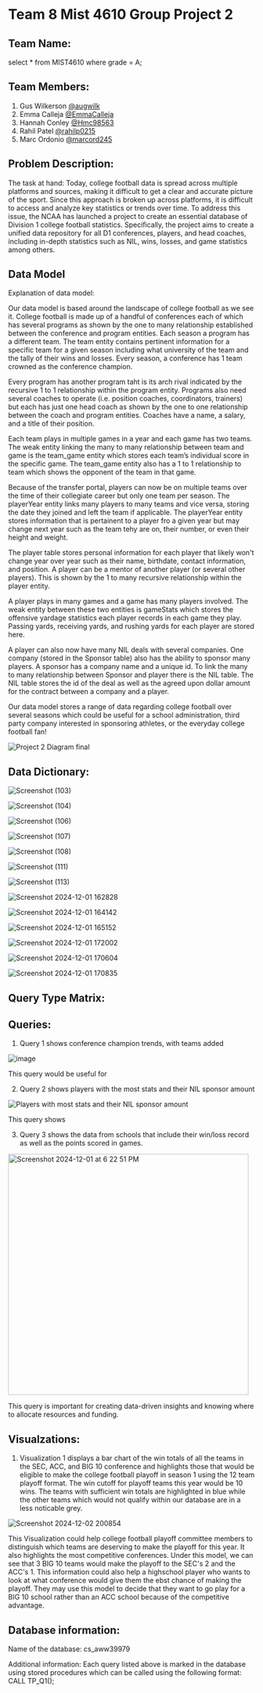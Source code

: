 # Team 8 Mist 4610 Group Project 2

## Team Name: 
select * from MIST4610 where grade = A; 

## Team Members:

1. Gus Wilkerson [@augwilk](https://www.github.com/augwilk)
2. Emma Calleja [@EmmaCalleja](https://github.com/EmmaCalleja)
4. Hannah Conley [@Hmc98563](https://github.com/Hmc98563)
5. Rahil Patel [@rahilp0215](https://github.com/rahilp0215)
6. Marc Ordonio [@marcord245](https://github.com/marcord245) 


## Problem Description:

The task at hand:
Today, college football data is spread across multiple platforms and sources, making it difficult to get a clear and accurate picture of the sport. Since this approach is broken up across platforms, it is difficult to access and analyze key statistics or trends over time. To address this issue, the NCAA has launched a project to create an essential database of Division 1 college football statistics.
Specifically, the project aims to create a unified data repository for all D1 conferences, players, and head coaches, including in-depth statistics such as NIL, wins, losses, and game statistics among others.


## Data Model

Explanation of data model: 

Our data model is based around the landscape of college football as we see it. College football is made up of a handful of conferences each of which has several programs as shown by the one to many relationship established between the conference and program entities. Each season a program has a different team. The team entity contains pertinent information for a specific team for a given season including what university of the team and the tally of their wins and losses. Every season, a conference has 1 team crowned as the conference champion.

Every program has another program taht is its arch rival indicated by the recursive 1 to 1 relationship within the program entity. Programs also need several coaches to operate (i.e. position coaches, coordinators, trainers) but each has just one head coach as shown by the one to one relationship between the coach and program entities. Coaches have a name, a salary, and a title of their position.

Each team plays in multiple games in a year and each game has two teams. The weak entity linking the many to many relationship between team and game is the team_game entity which stores each team’s individual score in the specific game. The team_game entity also has a 1 to 1 relationship to team which shows the opponent of the team in that game.

Because of the transfer portal, players can now be on multiple teams over the time of their collegiate career but only one team per season. The playerYear entity links many players to many teams and vice versa, storing the date they joined and left the team if applicable. The playerYear entity stores information that is pertainent to a player fro a given year but may change next year such as the team tehy are on, their number, or even their height and weight.

The player table stores personal information for each player that likely won't change year over year such as their name, birthdate, contact information, and position. A player can be a mentor of another player (or several other players). This is shown by the 1 to many recursive relationship within the player entity.

A player plays in many games and a game has many players involved. The weak entity between these two entities is gameStats which stores the offensive yardage statistics each player records in each game they play. Passing yards, receiving yards, and rushing yards for each player are stored here.

A player can also now have many NIL deals with several companies. One company (stored in the Sponsor table) also has the ability to sponsor many players. A sponsor has a company name and a unique id. To link the many to many relationship between Sponsor and player there is the NIL table. The NIL table stores the id of the deal as well as the agreed upon dollar amount for the contract between a company and a player.

Our data model stores a range of data regarding college football over several seasons which could be useful for a school administration, third party company interested in sponsoring athletes, or the everyday college football fan!


![Project 2 Diagram final](https://github.com/user-attachments/assets/dd5b17b6-ad1c-4e2d-9c5f-850c42edb2bd)


## Data Dictionary:
![Screenshot (103)](https://github.com/user-attachments/assets/d488680b-b98c-4ab9-80ef-b6e8ca6fea76)


![Screenshot (104)](https://github.com/user-attachments/assets/c9c65e87-58d3-4e88-99f1-471eb9c3858d)


![Screenshot (106)](https://github.com/user-attachments/assets/fa905a5c-ec0a-4979-bb74-92e29149c2f5)


![Screenshot (107)](https://github.com/user-attachments/assets/9f9afbae-150d-4f78-9ce8-c9472e533976)


![Screenshot (108)](https://github.com/user-attachments/assets/129d9386-288d-4039-bb36-10a121da0af6)


![Screenshot (111)](https://github.com/user-attachments/assets/e6ebfb92-4a5c-429a-960d-63a1683508e6)


![Screenshot (113)](https://github.com/user-attachments/assets/c927be2f-b171-4760-9328-37352f939c3c)


![Screenshot 2024-12-01 162828](https://github.com/user-attachments/assets/3d7c46c6-9fd0-4384-8afb-d1059401d28a)


![Screenshot 2024-12-01 164142](https://github.com/user-attachments/assets/cabf376c-ccc1-4361-9f36-95d5a9598c90)


![Screenshot 2024-12-01 165152](https://github.com/user-attachments/assets/a9d55a3a-5a11-4789-a51f-ed64f2f3b414)


![Screenshot 2024-12-01 172002](https://github.com/user-attachments/assets/043bea59-46cd-4ccf-97c7-148ff0e403a2)


![Screenshot 2024-12-01 170604](https://github.com/user-attachments/assets/9a817678-e92f-48b8-b570-c216411d9e80)


![Screenshot 2024-12-01 170835](https://github.com/user-attachments/assets/d96867dc-c40b-442b-8149-debe6eb02594)


## Query Type Matrix:





## Queries:
1) Query 1 shows conference champion trends, with teams added
   
![image](https://github.com/user-attachments/assets/4305d710-5f7c-4a70-a23b-c97facabd48a)

This query would be useful for 

2) Query 2 shows players with the most stats and their NIL sponsor amount

![Players with most stats and their NIL sponsor amount](https://github.com/user-attachments/assets/5ee2f443-3035-43b5-a0a2-d968ce924d68)

This query shows

3) Query 3 shows the data from schools that include their win/loss record as well as the points scored in games. 

<img width="491" alt="Screenshot 2024-12-01 at 6 22 51 PM" src="https://github.com/user-attachments/assets/c6170fc7-d32c-4ca7-b742-cceb2ecc0bde">

This query is important for creating data-driven insights and knowing where to allocate resources and funding.



## Visualzations:

1. Visualization 1 displays a bar chart of the win totals of all the teams in the SEC, ACC, and BIG 10 conference and highlights those that would be eligible to make the college football playoff in season 1 using the 12 team playoff format. The win cutoff for playoff teams this year would be 10 wins. The teams with sufficient win totals are highlighted in blue while the other teams which would not qualify within our database are in a less noticable grey.

![Screenshot 2024-12-02 200854](https://github.com/user-attachments/assets/4afe587a-4cb2-410e-aa3b-d1a1f3199998)

This Visualization could help college football playoff committee members to distinguish which teams are deserving to make the playoff for this year. It also highlights the most competitive conferences. Under this model, we can see that 3 BIG 10 teams would make the playoff to the SEC's 2 and the ACC's 1. This information could also help a highschool player who wants to look at what conference would give them the ebst chance of making the playoff. They may use this model to decide that they want to go play for a BIG 10 school rather than an ACC school because of the competitive advantage.




## Database information:

Name of the database: cs_aww39979

Additional information: Each query listed above is marked in the database using stored procedures which can be called using the following format: 
CALL TP_Q1();
